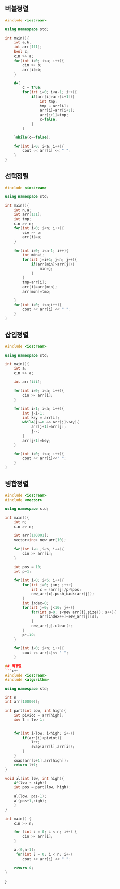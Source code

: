 ## 버블정렬

```c++
#include <iostream>

using namespace std;

int main(){
    int a,b;
    int arr[101];
    bool c;
    cin >> a;
    for(int i=0; i<a; i++){
        cin >> b;
        arr[i]=b;
    }

    do{
        c = true;
        for(int i=0; i<a-1; i++){
            if(arr[i]>arr[i+1]){
                int tmp;
                tmp = arr[i];
                arr[i]=arr[i+1];
                arr[i+1]=tmp;
                c=false;
            }
        }

    }while(c==false);

    for(int i=0; i<a; i++){
        cout << arr[i] << " ";
    }
}
```

## 선택정렬
```c++
#include <iostream>

using namespace std;

int main(){
    int n,a;
    int arr[101];
    int tmp;
    cin >> n;
    for(int i=0; i<n; i++){
        cin >> a;
        arr[i]=a;
    }

    for(int i=0; i<n-1; i++){
        int min=i;
        for(int j=i+1; j<n; j++){
            if(arr[min]>arr[j]){
                min=j;
            }
        }
        tmp=arr[i];
        arr[i]=arr[min];
        arr[min]=tmp;

    }
    for(int i=0; i<n;i++){
        cout << arr[i] << " ";
    }
}
```

## 삽입정렬
```c++
#include <iostream>

using namespace std;

int main(){
    int a;
    cin >> a;

    int arr[101];

    for(int i=0; i<a; i++){
        cin >> arr[i];
    }

    for(int i=1; i<a; i++){
        int j=i-1;
        int key = arr[i];
        while(j>=0 && arr[j]>key){
            arr[j+1]=arr[j];
            j--;    
        }
        arr[j+1]=key;
    }

    for(int i=0; i<a; i++){
        cout << arr[i]<<" ";
    }
}
```

## 병합정렬
```c++
#include <iostream>
#include <vector>

using namespace std;

int main(){
    int n;
    cin >> n;

    int arr[100001];
    vector<int> new_arr[10];
    
    for(int i=0 ;i<n; i++){
        cin >> arr[i];
    }

    int pos = 10;
    int p=1;

    for(int i=0; i<6; i++){
        for(int j=0; j<n; j++){
            int c = (arr[j]/p)%pos;
            new_arr[c].push_back(arr[j]);
        }
        int index=0;
        for(int j=0; j<10; j++){
            for(int s=0; s<new_arr[j].size(); s++){
                arr[index++]=new_arr[j][s];
            }
            new_arr[j].clear();
        }
        p*=10;
    }   

    for(int i=0; i<n; i++){
        cout << arr[i]<< " ";
    }

## 퀵정렬
```c++
#include <iostream>
#include <algorithm>

using namespace std;

int n;
int arr[100000];

int part(int low, int high){
    int piviot = arr[high];
    int l = low-1;

    
    for(int i=low; i<high; i++){
        if(arr[i]<piviot){
            l++;
            swap(arr[l],arr[i]);
        }
    }
    swap(arr[l+1],arr[high]);
    return l+1;
}

void al(int low, int high){
    if(low < high){
    int pos = part(low, high);

    al(low, pos-1);
    al(pos+1,high);
    }
}

int main() {
    cin >> n;

    for (int i = 0; i < n; i++) {
        cin >> arr[i];
    }

    al(0,n-1);
     for(int i = 0; i < n; i++)
        cout << arr[i] << " ";

    return 0;
}
```


}
```


